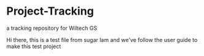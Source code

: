 # Project-Tracking
a tracking repository for Wiltech GS

Hi there,
this is a test file from sugar lam
and we've follow the user guide to make this test project
